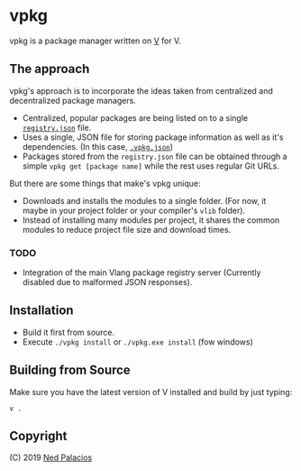 # vpkg 
vpkg is a package manager written on [V](https://github.com/vlang/v) for V.

## The approach
vpkg's approach is to incorporate the ideas taken from centralized and decentralized package managers.
- Centralized, popular packages are being listed on to a single [`registry.json`](https://github.com/v-pkg/registry/registry.json) file.
- Uses a single, JSON file for storing package information as well as it's dependencies. (In this case, [`.vpkg.json`](.vpkg.json))
- Packages stored from the `registry.json` file can be obtained through a simple `vpkg get [package name]` while the rest uses regular Git URLs.

But there are some things that make's vpkg unique:
- Downloads and installs the modules to a single folder. (For now, it maybe in your project folder or your compiler's `vlib` folder).
- Instead of installing many modules per project, it shares the common modules to reduce project file size and download times.

### TODO
- Integration of the main Vlang package registry server (Currently disabled due to malformed JSON responses).

## Installation
- Build it first from source.
- Execute `./vpkg install` or `./vpkg.exe install` (fow windows)

## Building from Source
Make sure you have the latest version of V installed and build by just typing:
```
v .
```


## Copyright
(C) 2019 [Ned Palacios](https://github.com/nedpals)
